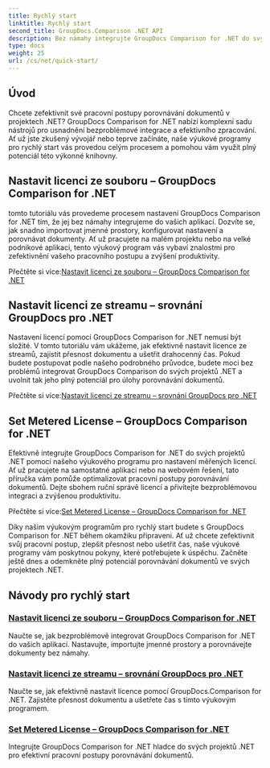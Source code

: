 ```yaml
---
title: Rychlý start
linktitle: Rychlý start
second_title: GroupDocs.Comparison .NET API
description: Bez námahy integrujte GroupDocs Comparison for .NET do svých projektů. Naučte se efektivní metody nastavení licencí pro přesné pracovní postupy porovnávání dokumentů.
type: docs
weight: 25
url: /cs/net/quick-start/
---
```


## Úvod

Chcete zefektivnit své pracovní postupy porovnávání dokumentů v projektech .NET? GroupDocs Comparison for .NET nabízí komplexní sadu nástrojů pro usnadnění bezproblémové integrace a efektivního zpracování. Ať už jste zkušený vývojář nebo teprve začínáte, naše výukové programy pro rychlý start vás provedou celým procesem a pomohou vám využít plný potenciál této výkonné knihovny.

## Nastavit licenci ze souboru – GroupDocs Comparison for .NET

tomto tutoriálu vás provedeme procesem nastavení GroupDocs Comparison for .NET tím, že jej bez námahy integrujeme do vašich aplikací. Dozvíte se, jak snadno importovat jmenné prostory, konfigurovat nastavení a porovnávat dokumenty. Ať už pracujete na malém projektu nebo na velké podnikové aplikaci, tento výukový program vás vybaví znalostmi pro zefektivnění vašeho pracovního postupu a zvýšení produktivity.

 Přečtěte si více:[Nastavit licenci ze souboru – GroupDocs Comparison for .NET](./set-license-from-file/)

## Nastavit licenci ze streamu – srovnání GroupDocs pro .NET

Nastavení licencí pomocí GroupDocs Comparison for .NET nemusí být složité. V tomto tutoriálu vám ukážeme, jak efektivně nastavit licence ze streamů, zajistit přesnost dokumentu a ušetřit drahocenný čas. Pokud budete postupovat podle našeho podrobného průvodce, budete moci bez problémů integrovat GroupDocs Comparison do svých projektů .NET a uvolnit tak jeho plný potenciál pro úlohy porovnávání dokumentů.

 Přečtěte si více:[Nastavit licenci ze streamu – srovnání GroupDocs pro .NET](./set-license-from-stream/)

## Set Metered License – GroupDocs Comparison for .NET

Efektivně integrujte GroupDocs Comparison for .NET do svých projektů .NET pomocí našeho výukového programu pro nastavení měřených licencí. Ať už pracujete na samostatné aplikaci nebo na webovém řešení, tato příručka vám pomůže optimalizovat pracovní postupy porovnávání dokumentů. Dejte sbohem ruční správě licencí a přivítejte bezproblémovou integraci a zvýšenou produktivitu.

 Přečtěte si více:[Set Metered License – GroupDocs Comparison for .NET](./set-metered-license/)

Díky našim výukovým programům pro rychlý start budete s GroupDocs Comparison for .NET během okamžiku připraveni. Ať už chcete zefektivnit svůj pracovní postup, zlepšit přesnost nebo ušetřit čas, naše výukové programy vám poskytnou pokyny, které potřebujete k úspěchu. Začněte ještě dnes a odemkněte plný potenciál porovnávání dokumentů ve svých projektech .NET.
## Návody pro rychlý start
### [Nastavit licenci ze souboru – GroupDocs Comparison for .NET](./set-license-from-file/)
Naučte se, jak bezproblémově integrovat GroupDocs Comparison for .NET do vašich aplikací. Nastavujte, importujte jmenné prostory a porovnávejte dokumenty bez námahy.
### [Nastavit licenci ze streamu – srovnání GroupDocs pro .NET](./set-license-from-stream/)
Naučte se, jak efektivně nastavit licence pomocí GroupDocs.Comparison for .NET. Zajistěte přesnost dokumentu a ušetřete čas s tímto výukovým programem.
### [Set Metered License – GroupDocs Comparison for .NET](./set-metered-license/)
Integrujte GroupDocs Comparison for .NET hladce do svých projektů .NET pro efektivní pracovní postupy porovnávání dokumentů.